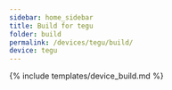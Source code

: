 ```yaml
---
sidebar: home_sidebar
title: Build for tegu
folder: build
permalink: /devices/tegu/build/
device: tegu
---
```

{% include templates/device_build.md %}
